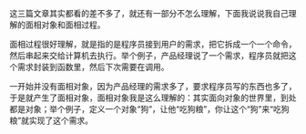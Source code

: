 这三篇文章其实都看的差不多了，就还有一部分不怎么理解，下面我说说我自己理解的面相对象和面相过程。

面相过程很好理解，就是指的是程序员接到用户的需求，把它拆成一个一个命令，然后串起来交给计算机去执行。举个例子，产品经理说了一个需求，程序员就把这个需求封装到函数里，然后下次需要在调用。

一开始并没有面相对象，因为产品经理的需求多了，要求程序员写的东西也多了，于是就产生了面相对象，面相对象我是这么理解的：其实面向对象的世界里，到处都是对象；举个例子，定义一个对象“狗”，让他“吃狗粮”，你让这个“狗”来“吃狗粮”就实现了这个需求。

